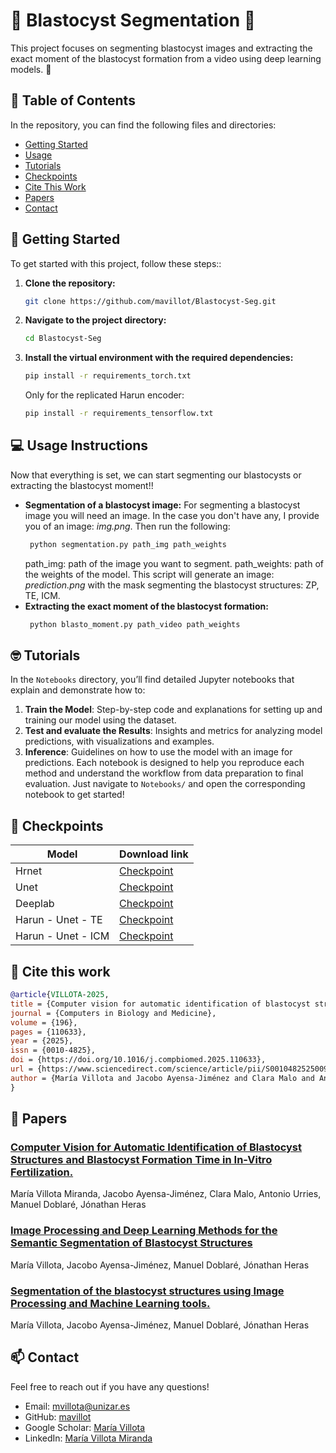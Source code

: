 # 🌟 Blastocyst Segmentation 🌟

This project focuses on segmenting blastocyst images and extracting the exact moment of the blastocyst formation from a video using deep learning models. 🐾

## 📂 Table of Contents
In the repository, you can find the following files and directories:

- [Getting Started](#-getting-started)
- [Usage](#-usage-instructions)
- [Tutorials](#-tutorials)
- [Checkpoints](#-checkpoints)
- [Cite This Work](#-cite-this-work)
- [Papers](#-papers)
- [Contact](#-contact)

## 🎯 Getting Started
To get started with this project, follow these steps::
1. **Clone the repository:**
      ```bash
   git clone https://github.com/mavillot/Blastocyst-Seg.git
2. **Navigate to the project directory:**
   ```bash
   cd Blastocyst-Seg
3. **Install the virtual environment with the required dependencies:**
   ```bash
   pip install -r requirements_torch.txt
   ```
   Only for the replicated Harun encoder:
   ```bash
   pip install -r requirements_tensorflow.txt
   ```
## 💻 Usage Instructions
Now that everything is set, we can start segmenting our blastocysts or extracting the blastocyst moment!!
- **Segmentation of a blastocyst image:**
  For segmenting a blastocyst image you will need an image. In the case you don't have any, I provide you of an image: *img.png*.
  Then run the following:
  ```bash
   python segmentation.py path_img path_weights
   ```
   path_img: path of the image you want to segment.
   path_weights: path of the weights of the model.
   This script will generate an image: *prediction.png* with the mask segmenting the blastocyst structures: ZP, TE, ICM.
- **Extracting the exact moment of the blastocyst formation:**
  ```bash
   python blasto_moment.py path_video path_weights
   ```
## 🤓 Tutorials
In the `Notebooks` directory, you’ll find detailed Jupyter notebooks that explain and demonstrate how to:
1. **Train the Model**: Step-by-step code and explanations for setting up and training our model using the dataset.
2. **Test and evaluate the Results**: Insights and metrics for analyzing model predictions, with visualizations and examples.
3. **Inference**: Guidelines on how to use the model with an image for predictions.
Each notebook is designed to help you reproduce each method and understand the workflow from data preparation to final evaluation. Just navigate to `Notebooks/` and open the corresponding notebook to get started!

## 💾 Checkpoints

| Model                | Download link                                       | 
|------------------------|---------------------------------------------------|
| Hrnet                | [Checkpoint](https://github.com/mavillot/Blastocyst-Seg/releases/download/hrnet/hrnet.pth)  |
| Unet                | [Checkpoint](https://github.com/mavillot/Blastocyst-Seg/releases/download/unet/unet.pth)  | 
| Deeplab                | [Checkpoint](https://github.com/mavillot/Blastocyst-Seg/releases/download/deeplab/deeplab.pth)  |
| Harun - Unet - TE      | [Checkpoint](https://github.com/mavillot/Blastocyst-Seg/releases/download/harun_TE/unet_TE.zip)  |
| Harun - Unet - ICM      | [Checkpoint](https://github.com/mavillot/Blastocyst-Seg/releases/download/harun_ICM/unet_ICM.zip)  |


## 📖 Cite this work
```bibtex
@article{VILLOTA-2025,
title = {Computer vision for automatic identification of blastocyst structures and blastocyst formation time in In-Vitro Fertilization},
journal = {Computers in Biology and Medicine},
volume = {196},
pages = {110633},
year = {2025},
issn = {0010-4825},
doi = {https://doi.org/10.1016/j.compbiomed.2025.110633},
url = {https://www.sciencedirect.com/science/article/pii/S0010482525009849},
author = {María Villota and Jacobo Ayensa-Jiménez and Clara Malo and Antonio Urries and Manuel Doblaré and Jónathan Heras}
}
```

## 📑 Papers
### [Computer Vision for Automatic Identification of Blastocyst Structures and Blastocyst Formation Time in In-Vitro Fertilization.](https://www.sciencedirect.com/science/article/pii/S0010482525009849)
María Villota Miranda, Jacobo Ayensa-Jiménez, Clara Malo, Antonio Urries, Manuel Doblaré, Jónathan Heras 
### [Image Processing and Deep Learning Methods for the Semantic Segmentation of Blastocyst Structures](https://link.springer.com/chapter/10.1007/978-3-031-62799-6_22)
María Villota, Jacobo Ayensa-Jiménez, Manuel Doblaré, Jónathan Heras 
### [Segmentation of the blastocyst structures using Image Processing and Machine Learning tools.](https://www.ctresources.info/ccc/paper.html?id=9845)
María Villota, Jacobo Ayensa-Jiménez, Manuel Doblaré, Jónathan Heras 


## 📫 Contact
Feel free to reach out if you have any questions!
- Email: [mvillota@unizar.es](mvillota@unizar.es)
- GitHub: [mavillot](https://github.com/mavillot)
- Google Scholar: [María Villota](https://scholar.google.es/citations?hl=es&user=IeGlMh8AAAAJ)
- LinkedIn: [María Villota Miranda](https://www.linkedin.com/in/maria-villota-miranda/)
